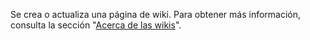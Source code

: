 Se crea o actualiza una página de wiki. Para obtener más información, consulta la sección "[Acerca de las wikis](/communities/documenting-your-project-with-wikis/about-wikis)".
